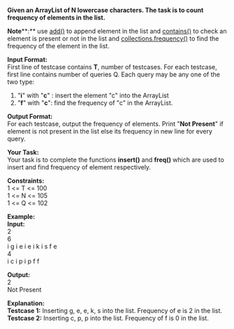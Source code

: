 **Given an ArrayList of  **N**  lowercase characters. The task is to  **count frequency** of elements in the list.**

**Note****:** use [add()](https://www.geeksforgeeks.org/java-util-arraylist-add-method-java/) to append element in the list and [contains()](https://www.geeksforgeeks.org/arraylist-contains-java/) to check an element is present or not in the list and [collections.frequency()](https://www.geeksforgeeks.org/java-util-collections-frequency-java/) to find the frequency of the element in the list.

**Input Format:**  
First line of testcase contains  **T**, number of testcases. For each testcase, first line contains number of queries Q. Each query may be any one of the two type:  
1. "**i**" with "**c**" : insert the element "c" into the ArrayList  
2. "**f**" with "**c**": find the frequency of "c" in the ArrayList.

**Output Format:**  
For each testcase, output the frequency of elements. Print "**Not Present**" if element is not present in the list else its frequency in new line for every query.

**Your Task:**  
Your task is to complete the functions  **insert()**  and  **freq()**  which are used to insert and find frequency of element respectively.

**Constraints:**  
1 <= T <= 100  
1 <= N <= 105  
1 <= Q <= 102

**Example:  
Input:**  
2  
6  
i g i e i e i k i s f e  
4  
i c i p i p f f

**Output:**  
2  
Not Present

**Explanation:**  
**Testcase 1:**  Inserting g, e, e, k, s into the list. Frequency of e is 2 in the list.  
**Testcase 2:**  Inserting c, p, p into the list. Frequency of f is 0 in the list.
